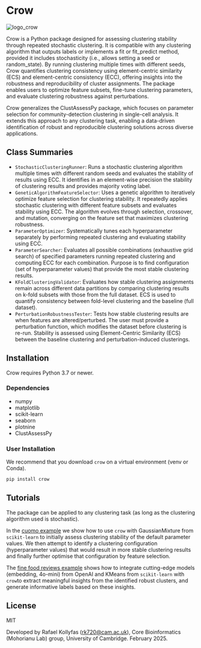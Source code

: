 # Crow
![logo_crow](https://github.com/user-attachments/assets/313177e6-f41d-4ee1-983d-50ce6bd4e719)

Crow is a Python package designed for assessing clustering stability through repeated stochastic clustering. It is compatible with any clustering algorithm that outputs labels or implements a fit or fit_predict method, provided it includes stochasticity (i.e., allows setting a seed or random_state). By running clustering multiple times with different seeds, Crow quantifies clustering consistency using element-centric similarity (ECS) and element-centric consistency (ECC), offering insights into the robustness and reproducibility of cluster assignments. The package enables users to optimize feature subsets, fine-tune clustering parameters, and evaluate clustering robustness against perturbations.

Crow generalizes the ClustAssessPy package, which focuses on parameter selection for community-detection clustering in single-cell analysis. It extends this approach to any clustering task, enabling a data-driven identification of robust and reproducible clustering solutions across diverse applications.

## Class Summaries
- `StochasticClusteringRunner`: Runs a stochastic clustering algorithm multiple times with different random seeds and evaluates the stability of results using ECC. It identifies in an element-wise precision the stability of clustering results and provides majority voting label.
- `GeneticAlgorithmFeatureSelector`: Uses a genetic algorithm to iteratively optimize feature selection for clustering stability. It repeatedly applies stochastic clustering with different feature subsets and evaluates stability using ECC. The algorithm evolves through selection, crossover, and mutation, converging on the feature set that maximizes clustering robustness.
- `ParameterOptimizer`: Systematically tunes each hyperparameter separately by performing repeated clustering and evaluating stability using ECC. 
- `ParameterSearcher`: Evaluates all possible combinations (exhaustive grid search) of specified parameters running repeated clustering and computing ECC for each combination. Purpose is to find configuration (set of hyperparameter values) that provide the most stable clustering results.
- `KFoldClusteringValidator`: Evaluates how stable clustering assignments remain across different data partitions by comparing clustering results on k-fold subsets with those  from the full dataset. ECS is used to quantify consistency between fold-level clustering and the baseline (full dataset).
- `PerturbationRobustnessTester`: Tests how stable clustering results are when features are altered/perturbed. The user must provide a perturbation function, which modifies the dataset before clustering is re-run. Stability is assessed using Element-Centric Similarity (ECS) between the baseline clustering and perturbation-induced clusterings.

## Installation

Crow requires Python 3.7 or newer.

### Dependencies

- numpy
- matplotlib
- scikit-learn
- seaborn
- plotnine
- ClustAssessPy


### User Installation

We recommend that you download `crow` on a virtual environment (venv or Conda).

```sh
pip install crow
```

## Tutorials

The package can be applied to any clustering task (as long as the clustering algorithm used is stochastic). 

In the [cuomo example](examples/cuomo_application.ipynb) we show how to use `crow` with GaussianMixture from `scikit-learn` to initially assess clustering stability of the default parameter values. We then attempt to identify a clustering configuration (hyperparameter values) that would result in more stable clustering results and finally further optimise that configuration by feature selection. 

The [fine food reviews example](examples/fine_food_reviews.ipynb) shows how to integrate cutting-edge models (embedding, 4o-mini) from OpenAI and KMeans from `scikit-learn` with `crow`to extract meaningful insights from the identified robust clusters, and generate informative labels based on these insights.

## License

MIT

Developed by Rafael Kollyfas (rk720@cam.ac.uk), Core Bioinformatics (Mohorianu Lab) group, University of Cambridge. February 2025.

